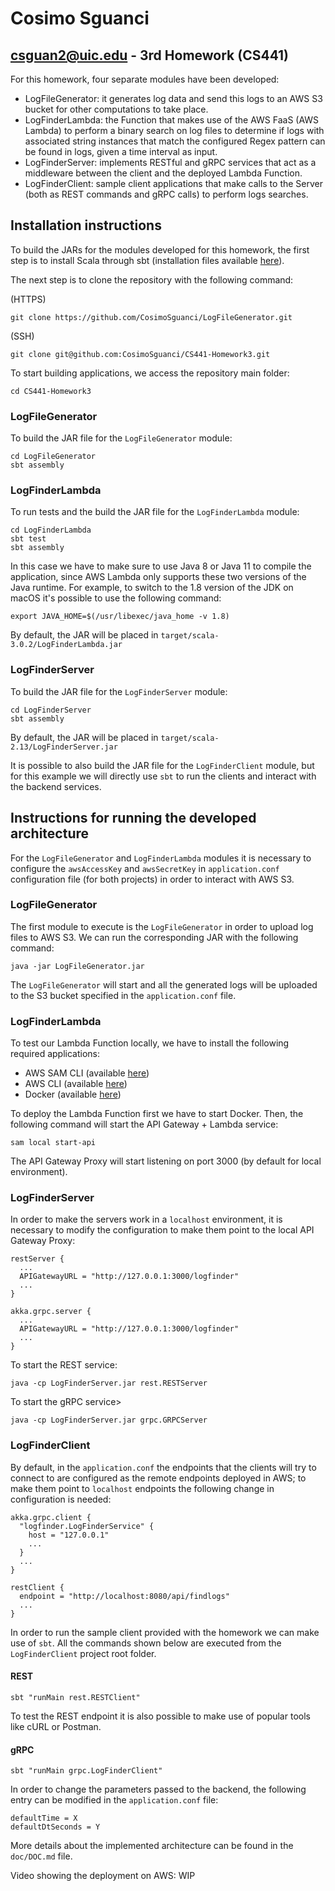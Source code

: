 # Cosimo Sguanci
## csguan2@uic.edu - 3rd Homework (CS441)

For this homework, four separate modules have been developed:
- LogFileGenerator: it generates log data and send this logs to an AWS S3 bucket for other computations to take place.
- LogFinderLambda: the Function that makes use of the AWS FaaS (AWS Lambda) to perform a binary search on log files to determine if logs with associated string instances that match the configured Regex pattern can be found in logs, given a time interval as input.
- LogFinderServer: implements RESTful and gRPC services that act as a middleware between the client and the deployed Lambda Function.
- LogFinderClient: sample client applications that make calls to the Server (both as REST commands and gRPC calls) to perform logs searches.

## Installation instructions
To build the JARs for the modules developed for this homework, the first step is to install Scala through sbt (installation files available [here](https://www.scala-lang.org/download/scala3.html)).

The next step is to clone the repository with the following command:

(HTTPS)
```
git clone https://github.com/CosimoSguanci/LogFileGenerator.git
```

(SSH)
```
git clone git@github.com:CosimoSguanci/CS441-Homework3.git
```

To start building applications, we access the repository main folder:

```
cd CS441-Homework3
```

### LogFileGenerator
To build the JAR file for the `LogFileGenerator` module:

```
cd LogFileGenerator
sbt assembly
```

### LogFinderLambda
To run tests and the build the JAR file for the `LogFinderLambda` module:

```
cd LogFinderLambda
sbt test
sbt assembly
```

In this case we have to make sure to use Java 8 or Java 11 to compile the application, since AWS Lambda only supports these two versions of the Java runtime. 
For example, to switch to the 1.8 version of the JDK on macOS it's possible to use the following command:

```
export JAVA_HOME=$(/usr/libexec/java_home -v 1.8)
```

By default, the JAR will be placed in `target/scala-3.0.2/LogFinderLambda.jar`

### LogFinderServer
To build the JAR file for the `LogFinderServer` module:

```
cd LogFinderServer
sbt assembly
```

By default, the JAR will be placed in `target/scala-2.13/LogFinderServer.jar`

It is possible to also build the JAR file for the `LogFinderClient` module, but for this example we will directly use `sbt` to run the clients and interact with the backend services.

## Instructions for running the developed architecture

For the `LogFileGenerator` and `LogFinderLambda` modules it is necessary to configure the `awsAccessKey` and `awsSecretKey` in `application.conf` configuration file (for both projects) in order to interact with AWS S3.

### LogFileGenerator
The first module to execute is the `LogFileGenerator` in order to upload log files to AWS S3. We can run the corresponding JAR with the following command:

```
java -jar LogFileGenerator.jar
```

The `LogFileGenerator` will start and all the generated logs will be uploaded to the S3 bucket specified in the `application.conf` file.

### LogFinderLambda
To test our Lambda Function locally, we have to install the following required applications:
- AWS SAM CLI (available [here](https://docs.aws.amazon.com/serverless-application-model/latest/developerguide/serverless-sam-cli-install.html))
- AWS CLI (available [here](https://docs.aws.amazon.com/cli/latest/userguide/cli-chap-getting-started.html))
- Docker (available [here](https://docs.docker.com/get-docker/))

To deploy the Lambda Function first we have to start Docker. Then, the following command will start the API Gateway + Lambda service:

```
sam local start-api
```

The API Gateway Proxy will start listening on port 3000 (by default for local environment).

### LogFinderServer

In order to make the servers work in a `localhost` environment, it is necessary to modify the configuration to make them point to the local API Gateway Proxy:

```
restServer {
  ...
  APIGatewayURL = "http://127.0.0.1:3000/logfinder"
  ...
}

akka.grpc.server {
  ...
  APIGatewayURL = "http://127.0.0.1:3000/logfinder"
  ...
}
```

To start the REST service:

```
java -cp LogFinderServer.jar rest.RESTServer
```

To start the gRPC service>

```
java -cp LogFinderServer.jar grpc.GRPCServer
```

### LogFinderClient

By default, in the `application.conf` the endpoints that the clients will try to connect to are configured as the remote endpoints deployed in AWS; to make them point to `localhost` endpoints the following change in configuration is needed:

```
akka.grpc.client {
  "logfinder.LogFinderService" {
    host = "127.0.0.1"
    ...
  }
  ...
}  

restClient {
  endpoint = "http://localhost:8080/api/findlogs"
  ...
}  
```

In order to run the sample client provided with the homework we can make use of `sbt`. All the commands shown below are executed from the `LogFinderClient` project root folder.

#### REST
```
sbt "runMain rest.RESTClient"
```

To test the REST endpoint it is also possible to make use of popular tools like cURL or Postman.

#### gRPC
```
sbt "runMain grpc.LogFinderClient"
```

In order to change the parameters passed to the backend, the following entry can be modified in the `application.conf` file:

```
defaultTime = X 
defaultDtSeconds = Y
```

More details about the implemented architecture can be found in the `doc/DOC.md` file.

Video showing the deployment on AWS: WIP



